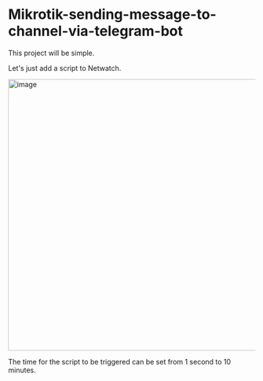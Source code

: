 # Mikrotik-sending-message-to-channel-via-telegram-bot

This project will be simple.

Let's just add a script to Netwatch.

<img width="1226" height="553" alt="image" src="https://github.com/user-attachments/assets/b404406f-02a6-40cd-bfcc-3216e1f272bc" />

The time for the script to be triggered can be set from 1 second to 10 minutes.

